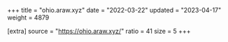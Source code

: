 +++
title = "ohio.araw.xyz"
date = "2022-03-22"
updated = "2023-04-17"
weight = 4879

[extra]
source = "https://ohio.araw.xyz/"
ratio = 41
size = 5
+++
